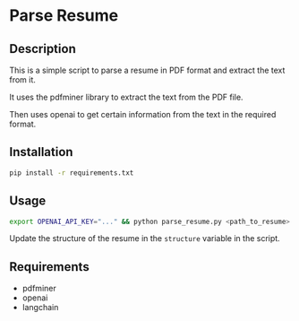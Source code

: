 # Parse Resume

## Description

This is a simple script to parse a resume in PDF format and extract the text from it.

It uses the pdfminer library to extract the text from the PDF file.

Then uses openai to get certain information from the text in the required format.

## Installation

```bash
pip install -r requirements.txt
```

## Usage

```bash
export OPENAI_API_KEY="..." && python parse_resume.py <path_to_resume>
```

Update the structure of the resume in the `structure` variable in the script.

## Requirements

- pdfminer
- openai
- langchain
